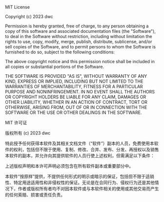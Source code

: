 MIT License

Copyright (c) 2023 dwc

Permission is hereby granted, free of charge, to any person obtaining a copy
of this software and associated documentation files (the "Software"), to deal
in the Software without restriction, including without limitation the rights
to use, copy, modify, merge, publish, distribute, sublicense, and/or sell
copies of the Software, and to permit persons to whom the Software is
furnished to do so, subject to the following conditions:

The above copyright notice and this permission notice shall be included in all
copies or substantial portions of the Software.

THE SOFTWARE IS PROVIDED "AS IS", WITHOUT WARRANTY OF ANY KIND, EXPRESS OR
IMPLIED, INCLUDING BUT NOT LIMITED TO THE WARRANTIES OF MERCHANTABILITY,
FITNESS FOR A PARTICULAR PURPOSE AND NONINFRINGEMENT. IN NO EVENT SHALL THE
AUTHORS OR COPYRIGHT HOLDERS BE LIABLE FOR ANY CLAIM, DAMAGES OR OTHER
LIABILITY, WHETHER IN AN ACTION OF CONTRACT, TORT OR OTHERWISE, ARISING FROM,
OUT OF OR IN CONNECTION WITH THE SOFTWARE OR THE USE OR OTHER DEALINGS IN THE
SOFTWARE.



MIT 许可证

版权所有 (c) 2023 dwc

特此授予任何获得本软件及其相关文档文件（“软件”）副本的人员，免费使用本软件的权利，包括但不限于使用、复制、修改、合并、发布、分发、再授权以及销售本软件的副本，并允许向其提供软件的人员行使上述权利，但需满足以下条件：

上述版权声明和本许可声明必须包含在所有软件副本或重要部分中。

本软件“按原样”提供，不提供任何形式的明示或暗示的保证，包括但不限于适销性、特定用途适用性和非侵权性的保证。无论是在合同行为、侵权行为还是其他情况下，作者或版权所有者均不对因本软件或与本软件相关的使用或其他交易而产生的任何索赔、损害或责任负责。